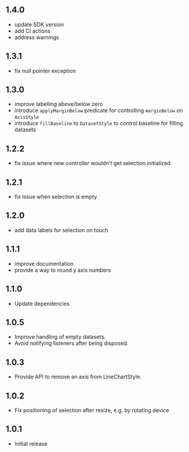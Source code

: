 ## 1.4.0

* update SDK version
* add CI actions
* address warnings

## 1.3.1

* fix null pointer exception

## 1.3.0

* improve labelling above/below zero
* introduce `applyMarginBelow` predicate for controlling `marginBelow` on `AxisStyle`
* introduce `fillBaseline` to `DatasetStyle` to control baseline for filling datasets

## 1.2.2

* fix issue where new controller wouldn't get selection initialized
## 1.2.1

* fix issue when selection is empty
## 1.2.0

* add data labels for selection on touch

## 1.1.1

* improve documentation
* provide a way to round y axis numbers
## 1.1.0

* Update dependencies
## 1.0.5

* Improve handling of empty datasets.
* Avoid notifying listeners after being disposed.
## 1.0.3

* Provide API to remove an axis from LineChartStyle.
## 1.0.2

* Fix positioning of selection after resize, e.g. by rotating device
## 1.0.1

* Initial release